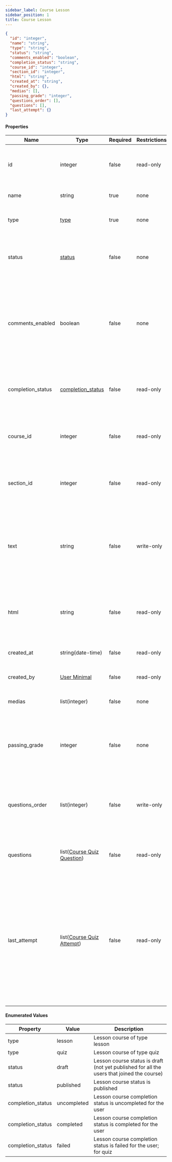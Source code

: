 ```yaml
---
sidebar_label: Course Lesson
sidebar_position: 1
title: Course Lesson
---
```


```json
{
  "id": "integer",
  "name": "string",
  "type": "string",
  "status": "string",
  "comments_enabled": "boolean",
  "completion_status": "string",
  "course_id": "integer",
  "section_id": "integer",
  "html": "string",
  "created_at": "string",
  "created_by": {},
  "medias": [],
  "passing_grade": "integer",
  "questions_order": [],
  "questions": [],
  "last_attempt": {}
}
```

#### Properties

| Name              | Type                                                                               | Required | Restrictions | Description                                                                                                                                                                                                               |
|-------------------|------------------------------------------------------------------------------------|----------|--------------|---------------------------------------------------------------------------------------------------------------------------------------------------------------------------------------------------------------------------|
| id                | integer                                                                            | false    | read-only    | Unique integer value identifying this lesson course                                                                                                                                                                       |                                                                        
| name              | string                                                                             | true     | none         | Name of the lesson course                                                                                                                                                                                                 |
| type              | [type](/docs/apireference/v2/schemas/course_lesson#enumerated-values)              | true     | none         | Enum to define the course lesson type                                                                                                                                                                                     |
| status            | [status](/docs/apireference/v2/schemas/course_lesson#enumerated-values)            | false    | none         | Enum to define the course lesson status.<br/>Default: draft                                                                                                                                                               |                                                                       
| comments_enabled  | boolean                                                                            | false    | none         | Enable the comments on the current lesson; if enabled, the users can comment the current lesson.<br/>Default: true                                                                                                        |                                                                                                                
| completion_status | [completion_status](/docs/apireference/v2/schemas/course_lesson#enumerated-values) | false    | read-only    | Enum to define the course lesson completion status for the user                                                                                                                                                           |                                                                       
| course_id         | integer                                                                            | false    | read-only    | Unique integer value identifying the course of the lesson                                                                                                                                                                 |                                                                        
| section_id        | integer                                                                            | false    | read-only    | Unique integer value identifying the section of the lesson                                                                                                                                                                |
| text              | string                                                                             | false    | write-only   | The lesson course text.<br/>Default: empty string.<br/>Only available when creating or updating a lesson course                                                                                                           |
| html              | string                                                                             | false    | read-only    | The lesson course text.<br/>>Only available when getting a lesson course                                                                                                                                                  |
| created_at        | string(date-time)                                                                  | false    | read-only    | Datetime of lesson course creation                                                                                                                                                                                        |
| created_by        | [User Minimal](/docs/apireference/v2/schemas/user_minimal)                         | false    | read-only    | The lesson course creator                                                                                                                                                                                                 |
| medias            | list(integer)                                                                      | false    | none         | List of id of [Media](/docs/apireference/v2/schemas/media) for the lesson course                                                                                                                                          |
| passing_grade     | integer                                                                            | false    | none         | Define the minimum percentage of score required for students to pass the quiz; default: 60                                                                                                                                |
| questions_order   | list(integer)                                                                      | false    | write-only   | Define the order of the questions for the lesson; should be a list of question ids                                                                                                                                        |
| questions         | list([Course Quiz Question](/docs/apireference/v2/schemas/course_question))        | false    | read-only    | List of [Course Quiz Question](/docs/apireference/v2/schemas/course_question) for the lesson                                                                                                                              |
| last_attempt      | list([Course Quiz Attempt](/docs/apireference/v2/schemas/course_attempt))          | false    | read-only    | Last [Course Quiz Attempt](/docs/apireference/v2/schemas/course_attempt) by the current user in this lesson course.<br/>The property contains all the questions the user has answered as these may have changed over time |

#### Enumerated Values

| Property          | Value       | Description                                                                                |
|-------------------|-------------|--------------------------------------------------------------------------------------------|
| type              | lesson      | Lesson course of type lesson                                                               |
| type              | quiz        | Lesson course of type quiz                                                                 |
| status            | draft       | Lesson course status is draft (not yet published for all the users that joined the course) |
| status            | published   | Lesson course status is published                                                          |
| completion_status | uncompleted | Lesson course completion status is uncompleted for the user                                |
| completion_status | completed   | Lesson course completion status is completed for the user                                  |
| completion_status | failed      | Lesson course completion status is failed for the user; for quiz                           |